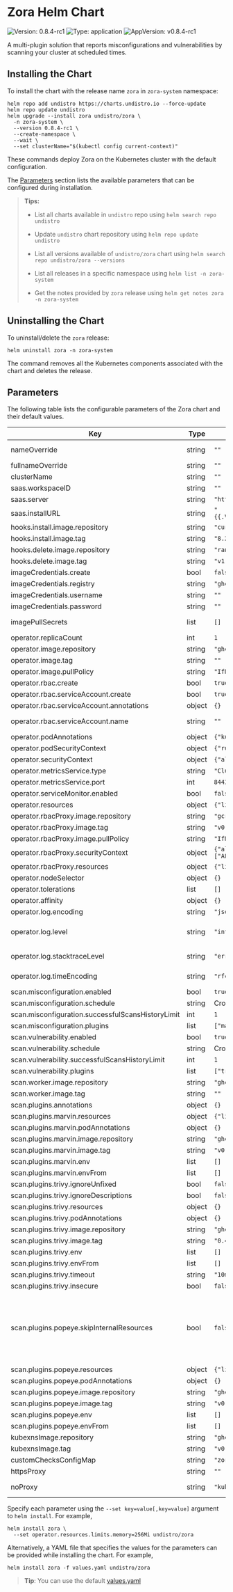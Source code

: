 # Zora Helm Chart

![Version: 0.8.4-rc1](https://img.shields.io/badge/Version-0.8.4--rc1-informational?style=flat-square&color=3CA9DD) ![Type: application](https://img.shields.io/badge/Type-application-informational?style=flat-square&color=3CA9DD) ![AppVersion: v0.8.4-rc1](https://img.shields.io/badge/AppVersion-v0.8.4--rc1-informational?style=flat-square&color=3CA9DD)

A multi-plugin solution that reports misconfigurations and vulnerabilities by scanning your cluster at scheduled times.

## Installing the Chart

To install the chart with the release name `zora` in `zora-system` namespace:

```console
helm repo add undistro https://charts.undistro.io --force-update
helm repo update undistro
helm upgrade --install zora undistro/zora \
  -n zora-system \
  --version 0.8.4-rc1 \
  --create-namespace \
  --wait \
  --set clusterName="$(kubectl config current-context)"
```

These commands deploy Zora on the Kubernetes cluster with the default configuration.

The [Parameters](#parameters) section lists the available parameters that can be configured during installation.

> **Tips:**
>
> - List all charts available in `undistro` repo using `helm search repo undistro`
>
> - Update `undistro` chart repository using `helm repo update undistro`
>
> - List all versions available of `undistro/zora` chart using `helm search repo undistro/zora --versions`
>
> - List all releases in a specific namespace using `helm list -n zora-system`
>
> - Get the notes provided by `zora` release using `helm get notes zora -n zora-system`

## Uninstalling the Chart

To uninstall/delete the `zora` release:

```console
helm uninstall zora -n zora-system
```

The command removes all the Kubernetes components associated with the chart and deletes the release.

## Parameters

The following table lists the configurable parameters of the Zora chart and their default values.

| Key | Type | Default | Description |
|-----|------|---------|-------------|
| nameOverride | string | `""` | String to partially override fullname template with a string (will prepend the release name) |
| fullnameOverride | string | `""` | String to fully override fullname template with a string |
| clusterName | string | `""` | Cluster name. Should be set by `kubectl config current-context`. |
| saas.workspaceID | string | `""` | Your SaaS workspace ID |
| saas.server | string | `"https://zora-dashboard.undistro.io"` | SaaS server URL |
| saas.installURL | string | `"{{.Values.saas.server}}/zora/api/v1alpha1/workspaces/{{.Values.saas.workspaceID}}/helmreleases"` | SaaS URL template to notify installation |
| hooks.install.image.repository | string | `"curlimages/curl"` | Install hook image repository |
| hooks.install.image.tag | string | `"8.2.1"` | Install hook image tag |
| hooks.delete.image.repository | string | `"rancher/kubectl"` | Delete hook image repository |
| hooks.delete.image.tag | string | `"v1.28.2"` | Delete hook image tag |
| imageCredentials.create | bool | `false` | Specifies whether the secret should be created by providing credentials |
| imageCredentials.registry | string | `"ghcr.io"` | Docker registry host |
| imageCredentials.username | string | `""` | Docker registry username |
| imageCredentials.password | string | `""` | Docker registry password |
| imagePullSecrets | list | `[]` | Specify docker-registry secret names as an array to be used when `imageCredentials.create` is false |
| operator.replicaCount | int | `1` | Number of replicas desired of Zora operator |
| operator.image.repository | string | `"ghcr.io/undistro/zora/operator"` | Zora operator image repository |
| operator.image.tag | string | `""` | Overrides the image tag whose default is the chart appVersion |
| operator.image.pullPolicy | string | `"IfNotPresent"` | Image pull policy |
| operator.rbac.create | bool | `true` | Specifies whether ClusterRoles and ClusterRoleBindings should be created |
| operator.rbac.serviceAccount.create | bool | `true` | Specifies whether a service account should be created |
| operator.rbac.serviceAccount.annotations | object | `{}` | Annotations to be added to service account |
| operator.rbac.serviceAccount.name | string | `""` | The name of the service account to use. If not set and create is true, a name is generated using the fullname template |
| operator.podAnnotations | object | `{"kubectl.kubernetes.io/default-container":"manager"}` | Annotations to be added to pods |
| operator.podSecurityContext | object | `{"runAsNonRoot":true}` | [Security Context](https://kubernetes.io/docs/tasks/configure-pod-container/security-context) to add to the pod |
| operator.securityContext | object | `{"allowPrivilegeEscalation":false,"readOnlyRootFilesystem":true}` | [Security Context](https://kubernetes.io/docs/tasks/configure-pod-container/security-context) to add to `manager` container |
| operator.metricsService.type | string | `"ClusterIP"` | Type of metrics service |
| operator.metricsService.port | int | `8443` | Port of metrics service |
| operator.serviceMonitor.enabled | bool | `false` | Specifies whether a Prometheus `ServiceMonitor` should be enabled |
| operator.resources | object | `{"limits":{"cpu":"500m","memory":"128Mi"},"requests":{"cpu":"10m","memory":"64Mi"}}` | [Resources](https://kubernetes.io/docs/concepts/configuration/manage-resources-containers) to add to `manager` container |
| operator.rbacProxy.image.repository | string | `"gcr.io/kubebuilder/kube-rbac-proxy"` | `kube-rbac-proxy` image repository |
| operator.rbacProxy.image.tag | string | `"v0.15.0"` | `kube-rbac-proxy` image tag |
| operator.rbacProxy.image.pullPolicy | string | `"IfNotPresent"` | Image pull policy |
| operator.rbacProxy.securityContext | object | `{"allowPrivilegeEscalation":false,"capabilities":{"drop":["ALL"]},"readOnlyRootFilesystem":true}` | [Security Context](https://kubernetes.io/docs/tasks/configure-pod-container/security-context) to add to `kube-rbac-proxy` container |
| operator.rbacProxy.resources | object | `{"limits":{"cpu":"500m","memory":"128Mi"},"requests":{"cpu":"5m","memory":"64Mi"}}` | [Resources](https://kubernetes.io/docs/concepts/configuration/manage-resources-containers) to add to `kube-rbac-proxy` container |
| operator.nodeSelector | object | `{}` | [Node selection](https://kubernetes.io/docs/concepts/scheduling-eviction/assign-pod-node) to constrain a Pod to only be able to run on particular Node(s) |
| operator.tolerations | list | `[]` | [Tolerations](https://kubernetes.io/docs/concepts/scheduling-eviction/taint-and-toleration) for pod assignment |
| operator.affinity | object | `{}` | Map of node/pod [affinities](https://kubernetes.io/docs/concepts/scheduling-eviction/taint-and-toleration) |
| operator.log.encoding | string | `"json"` | Log encoding (one of 'json' or 'console') |
| operator.log.level | string | `"info"` | Log level to configure the verbosity of logging. Can be one of 'debug', 'info', 'error', or any integer value > 0 which corresponds to custom debug levels of increasing verbosity |
| operator.log.stacktraceLevel | string | `"error"` | Log level at and above which stacktraces are captured (one of 'info', 'error' or 'panic') |
| operator.log.timeEncoding | string | `"rfc3339"` | Log time encoding (one of 'epoch', 'millis', 'nano', 'iso8601', 'rfc3339' or 'rfc3339nano') |
| scan.misconfiguration.enabled | bool | `true` | Specifies whether misconfiguration scan is enabled |
| scan.misconfiguration.schedule | string | Cron expression for every hour at the current minute + 5 minutes | Cluster scan schedule in Cron format for misconfiguration scan |
| scan.misconfiguration.successfulScansHistoryLimit | int | `1` | The number of successful finished scans and their issues to retain. |
| scan.misconfiguration.plugins | list | `["marvin","popeye"]` | Misconfiguration scanners plugins |
| scan.vulnerability.enabled | bool | `true` | Specifies whether vulnerability scan is enabled |
| scan.vulnerability.schedule | string | Cron expression for every day at the current hour and minute + 5 minutes | Cluster scan schedule in Cron format for vulnerability scan |
| scan.vulnerability.successfulScansHistoryLimit | int | `1` | The number of successful finished scans and their issues to retain. |
| scan.vulnerability.plugins | list | `["trivy"]` | Vulnerability scanners plugins |
| scan.worker.image.repository | string | `"ghcr.io/undistro/zora/worker"` | worker image repository |
| scan.worker.image.tag | string | `""` | Overrides the image tag whose default is the chart appVersion |
| scan.plugins.annotations | object | `{}` | Annotations added to the plugin service account |
| scan.plugins.marvin.resources | object | `{"limits":{"cpu":"500m","memory":"500Mi"},"requests":{"cpu":"250m","memory":"256Mi"}}` | [Resources](https://kubernetes.io/docs/concepts/configuration/manage-resources-containers) to add to `marvin` container |
| scan.plugins.marvin.podAnnotations | object | `{}` | Annotations added to the marvin pods |
| scan.plugins.marvin.image.repository | string | `"ghcr.io/undistro/marvin"` | marvin plugin image repository |
| scan.plugins.marvin.image.tag | string | `"v0.2.1"` | marvin plugin image tag |
| scan.plugins.marvin.env | list | `[]` | List of environment variables to set in marvin container. |
| scan.plugins.marvin.envFrom | list | `[]` | List of sources to populate environment variables in marvin container. |
| scan.plugins.trivy.ignoreUnfixed | bool | `false` | Specifies whether only fixed vulnerabilities should be reported |
| scan.plugins.trivy.ignoreDescriptions | bool | `false` | Specifies whether vulnerability descriptions should be ignored |
| scan.plugins.trivy.resources | object | `{}` | [Resources](https://kubernetes.io/docs/concepts/configuration/manage-resources-containers) to add to `trivy` container |
| scan.plugins.trivy.podAnnotations | object | `{}` | Annotations added to the trivy pods |
| scan.plugins.trivy.image.repository | string | `"ghcr.io/aquasecurity/trivy"` | trivy plugin image repository |
| scan.plugins.trivy.image.tag | string | `"0.49.1"` | trivy plugin image tag |
| scan.plugins.trivy.env | list | `[]` | List of environment variables to set in trivy container. |
| scan.plugins.trivy.envFrom | list | `[]` | List of sources to populate environment variables in trivy container. |
| scan.plugins.trivy.timeout | string | `"10m"` | Trivy timeout |
| scan.plugins.trivy.insecure | bool | `false` | Allow insecure server connections for Trivy |
| scan.plugins.popeye.skipInternalResources | bool | `false` | Specifies whether the following resources should be skipped by `popeye` scans. 1. resources from `kube-system`, `kube-public` and `kube-node-lease` namespaces; 2. kubernetes system reserved RBAC (prefixed with `system:`); 3. `kube-root-ca.crt` configmaps; 4. `default` namespace; 5. `default` serviceaccounts; 6. Helm secrets (prefixed with `sh.helm.release`); 7. Zora components. See `popeye` configuration file that is used for this case: https://github.com/undistro/zora/blob/main/charts/zora/templates/plugins/popeye-config.yaml |
| scan.plugins.popeye.resources | object | `{"limits":{"cpu":"500m","memory":"500Mi"},"requests":{"cpu":"250m","memory":"256Mi"}}` | [Resources](https://kubernetes.io/docs/concepts/configuration/manage-resources-containers) to add to `popeye` container |
| scan.plugins.popeye.podAnnotations | object | `{}` | Annotations added to the popeye pods |
| scan.plugins.popeye.image.repository | string | `"ghcr.io/undistro/popeye"` | popeye plugin image repository |
| scan.plugins.popeye.image.tag | string | `"v0.11.3"` | popeye plugin image tag |
| scan.plugins.popeye.env | list | `[]` | List of environment variables to set in popeye container. |
| scan.plugins.popeye.envFrom | list | `[]` | List of sources to populate environment variables in popeye container. |
| kubexnsImage.repository | string | `"ghcr.io/undistro/kubexns"` | kubexns image repository |
| kubexnsImage.tag | string | `"v0.1.2"` | kubexns image tag |
| customChecksConfigMap | string | `"zora-custom-checks"` | Custom checks ConfigMap name |
| httpsProxy | string | `""` | HTTPS proxy URL |
| noProxy | string | `"kubernetes.default.svc.*,127.0.0.1,localhost"` | Comma-separated list of URL patterns to be excluded from going through the proxy |

Specify each parameter using the `--set key=value[,key=value]` argument to `helm install`. For example,

```console
helm install zora \
  --set operator.resources.limits.memory=256Mi undistro/zora
```

Alternatively, a YAML file that specifies the values for the parameters can be provided while installing the chart. For example,

```console
helm install zora -f values.yaml undistro/zora
```

> **Tip**: You can use the default [values.yaml](values.yaml)
